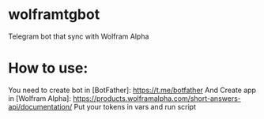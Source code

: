 # wolframtgbot
Telegram bot that sync with Wolfram Alpha
# How to use:
You need to create bot in [BotFather]: https://t.me/botfather
And Create app in [Wolfram Alpha]: https://products.wolframalpha.com/short-answers-api/documentation/
Put your tokens in vars and run script
